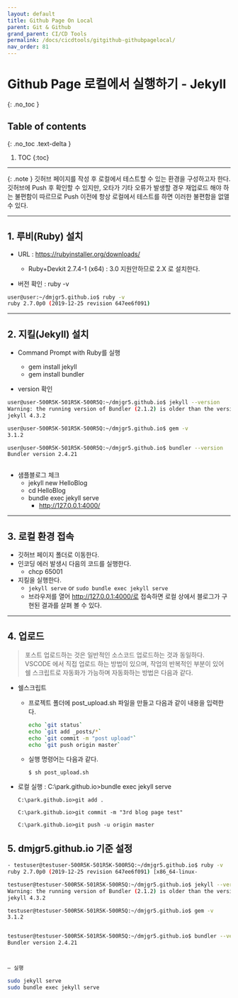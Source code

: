 ```yaml
---
layout: default
title: Github Page On Local
parent: Git & Github
grand_parent: CI/CD Tools
permalink: /docs/cicdtools/gitgithub-githubpagelocal/
nav_order: 81
---
```


# Github Page 로컬에서 실행하기 - Jekyll
{: .no_toc }

## Table of contents
{: .no_toc .text-delta }

1. TOC
{:toc}



---

{: .note }
깃허브 페이지를 작성 후 로컬에서 테스트할 수 있는 환경을 구성하고자 한다. 깃허브에 Push 후 확인할 수 있지만, 오타가 기타 오류가 발생할 경우 재업로드 해야 하는 불편함이 따르므로 Push 이전에 항상 로컬에서 테스트를 하면 이러한 불편함을 없앨 수 있다.

------


## 1. 루비(Ruby) 설치

- URL : https://rubyinstaller.org/downloads/
    - Ruby+Devkit 2.7.4-1 (x64) : 3.0 지원안하므로 2.X 로 설치한다.
    
- 버전 확인 : ruby -v

```bash
user@user:~/dmjgr5.github.io$ ruby -v
ruby 2.7.0p0 (2019-12-25 revision 647ee6f091) 
```

------

## 2. 지킬(Jekyll) 설치

- Command Prompt with Ruby를 실행
    - gem install jekyll
    - gem install bundler

- version 확인

```bash
user@user-500R5K-501R5K-500R5Q:~/dmjgr5.github.io$ jekyll --version
Warning: the running version of Bundler (2.1.2) is older than the version that created the lockfile (2.4.21). We suggest you to upgrade to the version that created the lockfile by running `gem install bundler:2.4.21`.
jekyll 4.3.2

user@user-500R5K-501R5K-500R5Q:~/dmjgr5.github.io$ gem -v
3.1.2

user@user-500R5K-501R5K-500R5Q:~/dmjgr5.github.io$ bundler --version
Bundler version 2.4.21



```

- 샘플블로그 체크
    - jekyll new HelloBlog
	- cd HelloBlog
	- bundle exec jekyll serve
	    - http://127.0.0.1:4000/
	

------


## 3. 로컬 환경 접속

- 깃허브 페이지 폴더로 이동한다.
- 인코딩 에러 발생시 다음의 코드를 실행한다.
    - chcp 65001
- 지킬을 실행한다.
    - `jekyll serve` or `sudo bundle exec jekyll serve`
    - 브라우저를 열어 http://127.0.0.1:4000/로 접속하면 로컬 상에서 블로그가 구현된 결과를 살펴 볼 수 있다.
	

------

## 4. 업로드 


>포스트 업로드하는 것은 일반적인 소스코드 업로드하는 것과 동일하다. VSCODE 에서 직접 업로드 하는 방법이 있으며, 작업의 반복적인 부분이 있어 쉘 스크립트로 자동화가 가능하며 자동화하는 방법은 다음과 같다.

- 쉘스크립트
    - 프로젝트 폴더에 post_upload.sh 파일을 만들고 다음과 같이 내용을 입력한다.

        ```sh
        echo `git status`
        echo `git add _posts/*`
        echo `git commit -m "post upload"`
        echo `git push origin master`
        ```

    - 실행 명령어는 다음과 같다.

        ```shell
        $ sh post_upload.sh
        ```

- 로컬 실행 : C:\park.github.io>bundle exec jekyll serve

    ```shell
    C:\park.github.io>git add .

    C:\park.github.io>git commit -m "3rd blog page test"

    C:\park.github.io>git push -u origin master
    ```

## 5. dmjgr5.github.io 기준 설정

```bash
- testuser@testuser-500R5K-501R5K-500R5Q:~/dmjgr5.github.io$ ruby -v
ruby 2.7.0p0 (2019-12-25 revision 647ee6f091) [x86_64-linux-

testuser@testuser-500R5K-501R5K-500R5Q:~/dmjgr5.github.io$ jekyll --version
Warning: the running version of Bundler (2.1.2) is older than the version that created the lockfile (2.4.21). We suggest you to upgrade to the version that created the lockfile by running `gem install bundler:2.4.21`.
jekyll 4.3.2

testuser@testuser-500R5K-501R5K-500R5Q:~/dmjgr5.github.io$ gem -v
3.1.2


testuser@testuser-500R5K-501R5K-500R5Q:~/dmjgr5.github.io$ bundler --version
Bundler version 2.4.21



– 실행

sudo jekyll serve
sudo bundle exec jekyll serve
```
